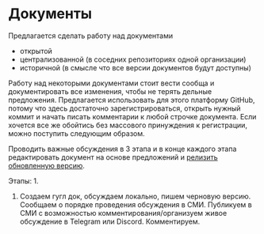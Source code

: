 # Документы

Предлагается сделать работу над документами 
* открытой
* централизованной (в соседних репозиториях одной организации)
* историчной (в смысле что все версии документов будут доступны)

Работу над некоторыми документами стоит вести сообща и документировать все изменения, чтобы не терять дельные предложения.
Предлагается использовать для этого платформу GitHub, потому что здесь достаточно зарегистрироваться, открыть нужный коммит и начать писать комментарии к любой строчке документа.
Если хочется все же обойтись без массового принуждения к регистрации, можно поступить следующим образом. 

Проводить важные обсуждения в 3 этапа и в конце каждого этапа редактировать документ на основе предложений и [релизить обновленную версию](https://docs.github.com/en/repositories/releasing-projects-on-github/managing-releases-in-a-repository). 

Этапы:
1. 
1. Создаем гугл док, обсуждаем локально, пишем черновую версию. Сообщаем о порядке проведения обсуждения в СМИ. Публикуем в СМИ с возможностью комментирования/организуем живое обсуждение в Telegram или Discord. Комментируем. 
